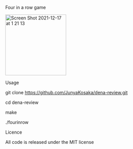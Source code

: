 Four in a row game

<img width="190" alt="Screen Shot 2021-12-17 at 1 21 13" src="https://user-images.githubusercontent.com/35888224/146409216-ca4bb517-df02-4ed3-bc3d-4ae01257554b.png">

Usage

git clone https://github.com/JunyaKosaka/dena-review.git

cd dena-review

make

./fourinrow

Licence

All code is released under the MIT license
